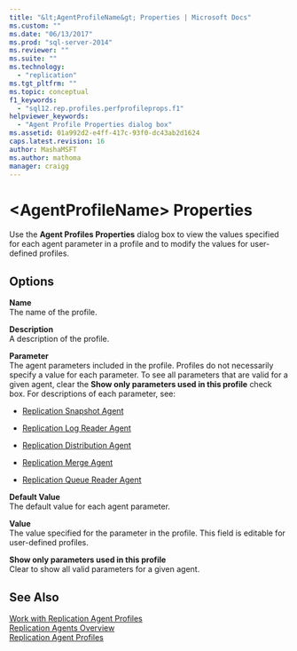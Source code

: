 ```yaml
---
title: "&lt;AgentProfileName&gt; Properties | Microsoft Docs"
ms.custom: ""
ms.date: "06/13/2017"
ms.prod: "sql-server-2014"
ms.reviewer: ""
ms.suite: ""
ms.technology: 
  - "replication"
ms.tgt_pltfrm: ""
ms.topic: conceptual
f1_keywords: 
  - "sql12.rep.profiles.perfprofileprops.f1"
helpviewer_keywords: 
  - "Agent Profile Properties dialog box"
ms.assetid: 01a992d2-e4ff-417c-93f0-dc43ab2d1624
caps.latest.revision: 16
author: MashaMSFT
ms.author: mathoma
manager: craigg
---
```

# &lt;AgentProfileName&gt; Properties
  Use the **Agent Profiles Properties** dialog box to view the values specified for each agent parameter in a profile and to modify the values for user-defined profiles.  
  
## Options  
 **Name**  
 The name of the profile.  
  
 **Description**  
 A description of the profile.  
  
 **Parameter**  
 The agent parameters included in the profile. Profiles do not necessarily specify a value for each parameter. To see all parameters that are valid for a given agent, clear the **Show only parameters used in this profile** check box. For descriptions of each parameter, see:  
  
-   [Replication Snapshot Agent](agents/replication-snapshot-agent.md)  
  
-   [Replication Log Reader Agent](agents/replication-log-reader-agent.md)  
  
-   [Replication Distribution Agent](agents/replication-distribution-agent.md)  
  
-   [Replication Merge Agent](agents/replication-merge-agent.md)  
  
-   [Replication Queue Reader Agent](agents/replication-queue-reader-agent.md)  
  
 **Default Value**  
 The default value for each agent parameter.  
  
 **Value**  
 The value specified for the parameter in the profile. This field is editable for user-defined profiles.  
  
 **Show only parameters used in this profile**  
 Clear to show all valid parameters for a given agent.  
  
## See Also  
 [Work with Replication Agent Profiles](agents/work-with-replication-agent-profiles.md)   
 [Replication Agents Overview](agents/replication-agents-overview.md)   
 [Replication Agent Profiles](agents/replication-agent-profiles.md)  
  
  
